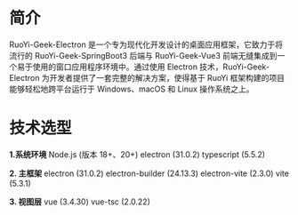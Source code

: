 # 简介

RuoYi-Geek-Electron 是一个专为现代化开发设计的桌面应用框架，它致力于将流行的 RuoYi-Geek-SpringBoot3 后端与 RuoYi-Geek-Vue3 前端无缝集成到一个易于使用的窗口应用程序环境中。通过使用 Electron 技术，RuoYi-Geek-Electron 为开发者提供了一套完整的解决方案，使得基于 RuoYi 框架构建的项目能够轻松地跨平台运行于 Windows、macOS 和 Linux 操作系统之上。

# 技术选型

**1.系统环境**
Node.js (版本 18+、20+)
electron (31.0.2)
typescript (5.5.2)

**2. 主框架**
electron (31.0.2)
electron-builder (24.13.3)
electron-vite (2.3.0)
vite (5.3.1)

**3. 视图层**
vue (3.4.30)
vue-tsc (2.0.22)
